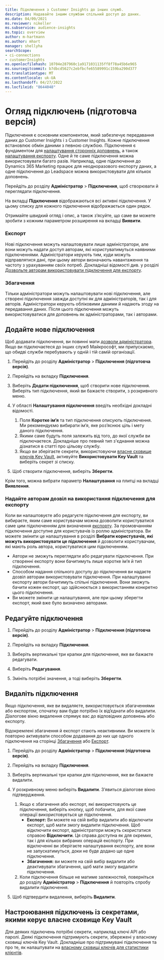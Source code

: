 ```yaml
---
title: Підключення з Customer Insights до інших служб.
description: Надавайте іншим службам спільний доступ до даних.
ms.date: 04/09/2021
ms.reviewer: nikeller
ms.subservice: audience-insights
ms.topic: overview
author: m-hartmann
ms.author: mhart
manager: shellyha
searchScope:
- ci-connections
- customerInsights
ms.openlocfilehash: 10704e287960c1a9171031135ff8f78a45b6e965
ms.sourcegitcommit: b7dbcd5627c2ebfbcfe65589991c159ba290d377
ms.translationtype: MT
ms.contentlocale: uk-UA
ms.lasthandoff: 04/27/2022
ms.locfileid: "8644048"
---
```

# <a name="connections-preview-overview"></a>Огляд підключень (підготовча версія)

Підключення є основним компонентом, який забезпечує передавання даних до Customer Insights і з Customer Insights. Кожне підключення встановлює обмін даними з певною службою. Підключення є фундаментом для [налаштування сторонніх доповнень](enrichment-hub.md), а також [налаштування експорту](export-destinations.md). Одне й те саме підключення можна використовувати багато разів. Наприклад, одне підключення до Dynamics 365 Marketing працює для неодноразового експорту даних, а одне підключення до Leadspace можна використовувати для кількох доповнень.

Перейдіть до розділу **Адміністратор** > **Підключення**, щоб створювати й переглядати підключення.

На вкладці **Підключення** відображаються всі активні підключення. У цьому списку для кожного підключення відображається один рядок. 

Отримайте швидкий огляд і опис, а також з’ясуйте, що саме ви можете зробити з кожним параметром розширення на вкладці **Виявити**.

### <a name="exports"></a>Експорт

Нові підключення можуть налаштовувати лише адміністратори, але вони можуть надати доступ авторам, які користуватимуться наявними підключеннями. Адміністратори керують тим, куди можуть відправлятися дані, при цьому автори визначають навантаження та частоту з урахуванням своїх потреб. Докладніші відомості див. у розділі [Дозвольте авторам використовувати підключення для експорту](#allow-contributors-to-use-a-connection-for-exports).

### <a name="enrichments"></a>Збагачення

Тільки адміністратори можуть налаштовувати нові підключення, але створені підключення завжди доступні як для адміністраторів, так і для авторів. Адміністратори керують обліковими даними й надають згоду на передавання даних. Після цього підключення можуть використовуватися для доповнень як адміністраторами, так і авторами.

## <a name="add-a-new-connection"></a>Додайте нове підключення

Щоб додавати підключення, ви повинні мати [дозволи адміністратора](permissions.md). Якщо ви підключаєтеся до інших служб Майкрософт, ми припускаємо, що обидві служби перебувають у одній і тій самій організації.

1. Перейдіть до розділу **Адміністратор** > **Підключення (підготовча версія)**.

1. Перейдіть на вкладку **Підключення**.

1. Виберіть **Додати підключення**, щоб створити нове підключення. Виберіть тип підключення, який ви бажаєте створити, з розкривного меню.

1. У області **Налаштування підключення** введіть необхідні докладні відомості. 
   1. Поля **Коротке ім’я** та тип підключення описують підключення. Ми рекомендуємо вибирати ім’я, яке роз’яснює ціль і мету даного підключення.
   1. Якими саме будуть поля залежить від того, до якої служби ви підключаєтеся. Докладніше про певний тип з'єднання можна дізнатися в статті про цільову службу.
   1. Якщо ви зберігаєте секрети, використовуючи [власне сховище ключів Key Vault](use-azure-key-vault.md), активуйте **Використовувати Key Vault** та виберіть секрет зі списку.

1. Щоб створити підключення, виберіть **Зберегти**.

Крім того, можна вибрати параметр **Налаштування** на плитці на вкладці **Виявлення**.

### <a name="allow-contributors-to-use-a-connection-for-exports"></a>Надайте авторам дозвіл на використання підключення для експорту

Коли ви налаштовуєте або редагуєте підключення для експорту, ви вибираєте, яким саме користувачам можна дозволити користуватися саме цим підключенням для визначення [експорту](export-destinations.md). За промовчанням підключення доступне для користувачів із роллю адміністратора. Ви можете змінити це налаштування в розділі **Вибрати користувачів, які можуть використовувати це підключення** й дозволити користувачам, які мають роль автора, користуватися цим підключенням.

- Автори не зможуть переглядати або редагувати підключення. При створенні експорту вони бачитимуть лише коротке ім’я й тип підключення.
- Способом надання спільного доступу до підключення ви надаєте дозвіл авторам використовувати підключення. При налаштуванні експорту автори бачитимуть спільні підключення. Вони зможуть бачити кожен експорт, що здійснюється з використанням конкретно цього підключення.
- Ви можете змінити це налаштування, але при цьому зберегти експорт, який вже було визначено авторами.

## <a name="edit-a-connection"></a>Редагуйте підключення

1. Перейдіть до розділу **Адміністратор** > **Підключення (підготовча версія)**.

1. Перейдіть на вкладку **Підключення**.

1. Виберіть вертикальні три крапки для підключення, яке ви бажаєте редагувати.

1. Виберіть **Редагування**.

1. Змініть потрібні значення, а тоді виберіть **Зберегти**.

## <a name="remove-a-connection"></a>Видаліть підключення

Якщо підключення, яке ви видаляєте, використовується збагаченнями або експортом, спочатку вам буде потрібно їх від’єднати або видалити. Діалогове вікно видалення спрямує вас до відповідних доповнень або експорту. 

Відокремлені збагачення й експорт стають неактивними. Ви можете їх повторно активувати способом додавання до них ще одного підключення на сторінці [Збагачення](enrichment-hub.md) або [Експорт](export-destinations.md).

1. Перейдіть до розділу **Адміністратор** > **Підключення (підготовча версія)**.

1. Перейдіть на вкладку **Підключення**.

1. Виберіть вертикальні три крапки для підключення, яке ви бажаєте видалити.

1. У розкривному меню виберіть **Видалити**. З’явиться діалогове вікно підтвердження.

   1. Якщо є збагачення або експорт, які використовують це підключення, виберіть кнопку, щоб побачити, для якої саме операції використовується це підключення.
      - **Експорт:** Ви можете на свій вибір видалити або відключити експорт, щоб мати змогу видалити підключення. Щоб відключити експорт, адміністратори можуть скористатися справою **Відключити**. Ця справа доступна як для окремих, так і для кількох вибраних операцій експорту. При відключенні ви зберігаєте налаштування експорту, але вони не запускатимуться, доки не буде додано ще одне підключення.
      - **Збагачення:** ви можете на свій вибір видалити або деактивувати збагачення, щоб мати змогу видалити підключення. 
   1. Коли підключення більше не матиме залежностей, поверніться до розділу **Адміністратор** > **Підключення** й повторіть спробу видалити підключення.

1. Щоб підтвердити видалення, виберіть **Видалити**.

## <a name="set-up-connections-with-secrets-managed-by-your-own-key-vault"></a>Настроювання підключень із секретами, якими керує власне сховище Key Vault

Для деяких підключень потрібні секрети, наприклад ключі API або паролі. Деякі підключення підтримують секрети, збережені у власному сховищі ключів Key Vault. Докладніше про підтримувані підключення та про те, як налаштувати на [власному сховищі ключів для статистики клієнтів](use-azure-key-vault.md).
